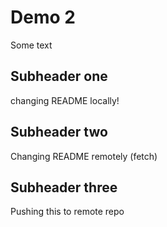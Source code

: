 # Demo 2

Some text

## Subheader one

changing README locally!

## Subheader two

Changing README remotely (fetch)

## Subheader three

Pushing this to remote repo
 